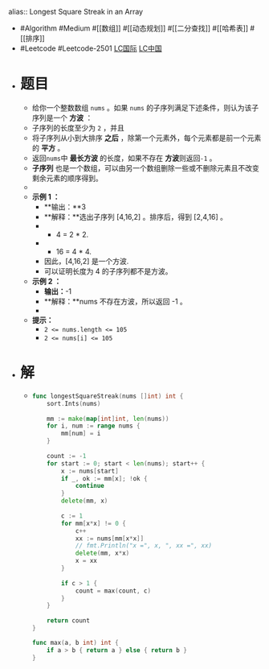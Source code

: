 alias:: Longest Square Streak in an Array

- #Algorithm #Medium #[[数组]] #[[动态规划]] #[[二分查找]] #[[哈希表]] #[[排序]]
- #Leetcode #Leetcode-2501 [LC国际](https://leetcode.com/problems/longest-square-streak-in-an-array/) [LC中国](https://leetcode.cn/problems/longest-square-streak-in-an-array/)
- # 题目
	- 给你一个整数数组 `nums` 。如果 `nums` 的子序列满足下述条件，则认为该子序列是一个 **方波** ：
	- 子序列的长度至少为 `2` ，并且
	- 将子序列从小到大排序 **之后** ，除第一个元素外，每个元素都是前一个元素的 **平方** 。
	- 返回`nums`中 **最长方波** 的长度，如果不存在 **方波**则返回`-1` 。
	- **子序列** 也是一个数组，可以由另一个数组删除一些或不删除元素且不改变剩余元素的顺序得到。
	-
	- **示例 1 ：**
		- **输出：**3
		- **解释：**选出子序列 [4,16,2] 。排序后，得到 [2,4,16] 。
		- - 4 = 2 \* 2.
		- - 16 = 4 \* 4.
		- 因此，[4,16,2] 是一个方波.
		- 可以证明长度为 4 的子序列都不是方波。
	- **示例 2 ：**
		- **输出：**-1
		- **解释：**nums 不存在方波，所以返回 -1 。
		-
	- **提示：**
		- `2 <= nums.length <= 105`
		- `2 <= nums[i] <= 105`
- # 解
	- ```go
	  func longestSquareStreak(nums []int) int {
	      sort.Ints(nums)
	      
	      mm := make(map[int]int, len(nums))
	      for i, num := range nums {
	          mm[num] = i
	      }
	      
	      count := -1
	      for start := 0; start < len(nums); start++ {
	          x := nums[start]
	          if _, ok := mm[x]; !ok {
	              continue
	          }
	          delete(mm, x)
	          
	          c := 1
	          for mm[x*x] != 0 {
	              c++
	              xx := nums[mm[x*x]]
	              // fmt.Println("x =", x, ", xx =", xx)
	              delete(mm, x*x)
	              x = xx
	          }
	          
	          if c > 1 {
	              count = max(count, c)
	          }
	      }
	      
	      return count
	  }
	  
	  func max(a, b int) int {
	      if a > b { return a } else { return b }
	  }
	  
	  
	  ```